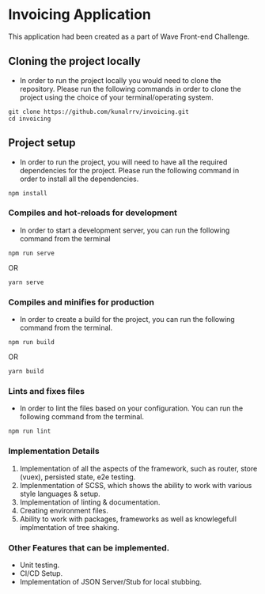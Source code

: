 # Invoicing Application
This application had been created as a part of Wave Front-end Challenge.

## Cloning the project locally
- In order to run the project locally you would need to clone the repository. Please run the following commands in order to clone the project using the choice of your terminal/operating system.
```
git clone https://github.com/kunalrrv/invoicing.git
cd invoicing
```

## Project setup
- In order to run the project, you will need to have all the required dependencies for the project. Please run the following command in order to install all the dependencies.
```
npm install
```

### Compiles and hot-reloads for development
- In order to start a development server, you can run the following command from the terminal
```
npm run serve
```
OR
```
yarn serve
```

### Compiles and minifies for production
- In order to create a build for the project, you can run the following command from the terminal.
```
npm run build
```
OR
```
yarn build
```

### Lints and fixes files
- In order to lint the files based on your configuration. You can run the following command from the terminal.
```
npm run lint
```

### Implementation Details
1) Implementation of all the aspects of the framework, such as router, store (vuex), persisted state, e2e testing.
2) Implenmentation of SCSS, which shows the ability to work with various style languages & setup.
3) Implementation of linting & documentation.
4) Creating environment files.
5) Ability to work with packages, frameworks as well as knowlegefull implmentation of tree shaking.

### Other Features that can be implemented. 
- Unit testing. 
- CI/CD Setup.
- Implementation of JSON Server/Stub for local stubbing.